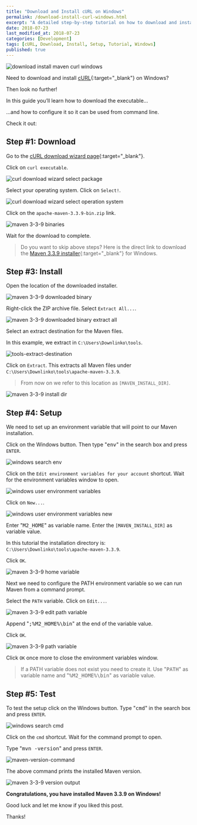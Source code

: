```yaml
---
title: "Download and Install cURL on Windows"
permalink: /download-install-curl-windows.html
excerpt: "A detailed step-by-step tutorial on how to download and install a cURL executable on Windows."
date: 2018-07-23
last_modified_at: 2018-07-23
categories: [Development]
tags: [cURL, Download, Install, Setup, Tutorial, Windows]
published: true
---
```


<img src="{{ site.url }}/assets/images/posts/development/curl/download-install-curl-windows.png" alt="download install maven curl windows" class="align-right title-image">

Need to download and install [cURL](https://curl.haxx.se/){:target="_blank"} on Windows?

Then look no further!

In this guide you’ll learn how to download the executable…

…and how to configure it so it can be used from command line.

Check it out:

## Step #1: Download

Go to the [cURL download wizard page](https://curl.haxx.se/dlwiz/){:target="_blank"}.

Click on `curl executable`.

<img src="{{ site.url }}/assets/images/posts/development/curl/curl-download-wizard-select-package.png" alt="curl download wizard select package">

Select your operating system. Click on `Select!`.

<img src="{{ site.url }}/assets/images/posts/development/maven/curl-download-wizard-select-operation-system.png" alt="curl download wizard select operation system">

Click on the `apache-maven-3.3.9-bin.zip` link.

<img src="{{ site.url }}/assets/images/posts/development/maven/maven-3-3-9-binaries.png" alt="maven 3-3-9 binaries">

Wait for the download to complete.

> Do you want to skip above steps? Here is the direct link to download the [Maven 3.3.9 installer](https://archive.apache.org/dist/maven/maven-3/3.3.9/binaries/apache-maven-3.3.9-bin.zip){:target="_blank"} for Windows.

## Step #3: Install

Open the location of the downloaded installer.

<img src="{{ site.url }}/assets/images/posts/development/maven/maven-3-3-9-downloaded-binary.png" alt="maven 3-3-9 downloaded binary">

Right-click the ZIP archive file. Select `Extract All...`.

<img src="{{ site.url }}/assets/images/posts/development/maven/maven-3-3-9-downloaded-binary-extract-all.png" alt="maven 3-3-9 downloaded binary extract all">

Select an extract destination for the Maven files.

In this example, we extract in `C:\Users\Downlinko\tools`.

<img src="{{ site.url }}/assets/images/posts/development/tools-extract-destination.jpg" alt="tools-extract-destination">

Click on `Extract`. This extracts all Maven files under `C:\Users\Downlinko\tools\apache-maven-3.3.9`.

> From now on we refer to this location as `[MAVEN_INSTALL_DIR]`.

<img src="{{ site.url }}/assets/images/posts/development/maven/maven-3-3-9-install-dir.png" alt="maven 3-3-9 install dir">

## Step #4: Setup

We need to set up an environment variable that will point to our Maven installation.

Click on the Windows button. Then type "<kbd>env</kbd>" in the search box and press `ENTER`.

<img src="{{ site.url }}/assets/images/posts/development/windows-search-env.png" alt="windows search env">

Click on the `Edit environment variables for your account` shortcut. Wait for the environment variables window to open.

<img src="{{ site.url }}/assets/images/posts/development/windows-user-environment-variables.png" alt="windows user environment variables">

Click on `New...`.

<img src="{{ site.url }}/assets/images/posts/development/windows-user-environment-variables-new.png" alt="windows user environment variables new">

Enter "<kbd>M2_HOME</kbd>" as variable name. Enter the `[MAVEN_INSTALL_DIR]` as variable value.

In this tutorial the installation directory is: `C:\Users\Downlinko\tools\apache-maven-3.3.9`.

Click `OK`.

<img src="{{ site.url }}/assets/images/posts/development/maven/maven-3-3-9-home-variable.png" alt="maven 3-3-9 home variable">

Next we need to configure the PATH environment variable so we can run Maven from a command prompt.

Select the `PATH` variable. Click on `Edit...`.

<img src="{{ site.url }}/assets/images/posts/development/maven/maven-3-3-9-edit-path-variable.png" alt="maven 3-3-9 edit path variable">

Append "<kbd>;%M2_HOME%\bin</kbd>" at the end of the variable value.

Click `OK`.

<img src="{{ site.url }}/assets/images/posts/development/maven/maven-3-3-9-path-variable.png" alt="maven 3-3-9 path variable">

Click `OK` once more to close the environment variables window.

> If a PATH variable does not exist you need to create it. Use "<kbd>PATH</kbd>" as variable name and "<kbd>%M2_HOME%\bin</kbd>" as variable value.

## Step #5: Test

To test the setup click on the Windows button. Type "<kbd>cmd</kbd>" in the search box and press `ENTER`.

<img src="{{ site.url }}/assets/images/posts/development/windows-search-cmd.png" alt="windows search cmd">

Click on the `cmd` shortcut. Wait for the command prompt to open.

Type "<kbd>mvn -version</kbd>" and press `ENTER`.

<img src="{{ site.url }}/assets/images/posts/development/maven/maven-version-command.png" alt="maven-version-command">

The above command prints the installed Maven version.

<img src="{{ site.url }}/assets/images/posts/development/maven/maven-3-3-9-version-output.png" alt="maven 3-3-9 version output">

**Congratulations, you have installed Maven 3.3.9 on Windows!**

Good luck and let me know if you liked this post.

Thanks!
